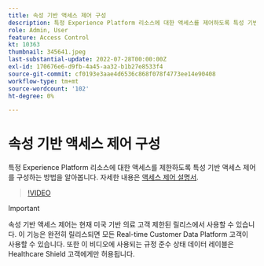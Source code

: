 ```yaml
---
title: 속성 기반 액세스 제어 구성
description: 특정 Experience Platform 리소스에 대한 액세스를 제어하도록 특성 기반 액세스 제어를 구성하는 방법을 알아봅니다.
role: Admin, User
feature: Access Control
kt: 10363
thumbnail: 345641.jpeg
last-substantial-update: 2022-07-28T00:00:00Z
exl-id: 170676e6-d9fb-4a45-aa32-b1b27e8533f4
source-git-commit: cf0193e3aae4d6536c868f078f4773ee14e90408
workflow-type: tm+mt
source-wordcount: '102'
ht-degree: 0%

---
```


# 속성 기반 액세스 제어 구성

특정 Experience Platform 리소스에 대한 액세스를 제한하도록 특성 기반 액세스 제어를 구성하는 방법을 알아봅니다. 자세한 내용은 [액세스 제어 설명서](https://experienceleague.adobe.com/docs/experience-platform/access-control/abac/overview.html).

>[!VIDEO](https://video.tv.adobe.com/v/345641?quality=12&learn=on)

>[!IMPORTANT]
>
> 속성 기반 액세스 제어는 현재 미국 기반 의료 고객 제한된 릴리스에서 사용할 수 있습니다. 이 기능은 완전히 릴리스되면 모든 Real-time Customer Data Platform 고객이 사용할 수 있습니다. 또한 이 비디오에 사용되는 규정 준수 상태 데이터 레이블은 Healthcare Shield 고객에게만 허용됩니다.
